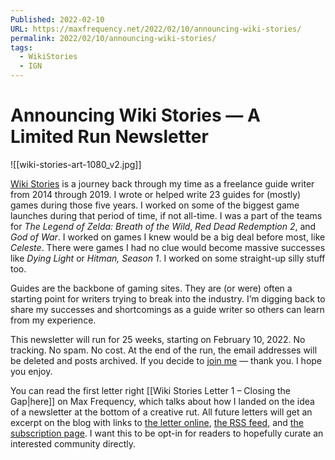 ```yaml
---
Published: 2022-02-10
URL: https://maxfrequency.net/2022/02/10/announcing-wiki-stories/
permalink: 2022/02/10/announcing-wiki-stories/
tags:
  - WikiStories
  - IGN
---
```

# Announcing Wiki Stories — A Limited Run Newsletter

![[wiki-stories-art-1080_v2.jpg]]

[Wiki Stories](https://buttondown.email/MaxFrequency) is a journey back through my time as a freelance guide writer from 2014 through 2019. I wrote or helped write 23 guides for (mostly) games during those five years. I worked on some of the biggest game launches during that period of time, if not all-time. I was a part of the teams for *The Legend of Zelda: Breath of the Wild*, *Red Dead Redemption 2*, and *God of War*. I worked on games I knew would be a big deal before most, like *Celeste*. There were games I had no clue would become massive successes like *Dying Light* or *Hitman, Season 1*. I worked on some straight-up silly stuff too.

Guides are the backbone of gaming sites. They are (or were) often a starting point for writers trying to break into the industry. I’m digging back to share my successes and shortcomings as a guide writer so others can learn from my experience.

This newsletter will run for 25 weeks, starting on February 10, 2022. No tracking. No spam. No cost. At the end of the run, the email addresses will be deleted and posts archived. If you decide to [join me](https://buttondown.email/MaxFrequency) — thank you. I hope you enjoy.

You can read the first letter right [[Wiki Stories Letter 1 – Closing the Gap|here]] on Max Frequency, which talks about how I landed on the idea of a newsletter at the bottom of a creative rut. All future letters will get an excerpt on the blog with links to [the letter online](https://buttondown.email/MaxFrequency/archive/closing-the-gap/), [the RSS feed](https://buttondown.email/MaxFrequency/rss), and [the subscription page](https://buttondown.email/MaxFrequency). I want this to be opt-in for readers to hopefully curate an interested community directly.